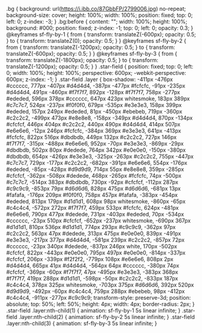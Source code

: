 <!DOCTYPE css>
.bg {
    background: url(https://i.ibb.co/87GbbFP/2799006.jpg) no-repeat;
    background-size: cover;
    height: 100%;
    width: 100%;
    position: fixed;
    top: 0;
    left: 0;
    z-index: -3;
}
.bg:before {
    content: "";
    width: 100%;
    height: 100%;
    background: #000;
    position: fixed;
    z-index: -1;
    top: 0;
    left: 0;
    opacity: 0.3;
}
@keyframes sf-fly-by-1 {
    from {
        transform: translateZ(-600px);
        opacity: 0.5;
    }
    to {
        transform: translateZ(0);
        opacity: 0.5;
    }
}
@keyframes sf-fly-by-2 {
    from {
        transform: translateZ(-1200px);
        opacity: 0.5;
    }
    to {
        transform: translateZ(-600px);
        opacity: 0.5;
    }
}
@keyframes sf-fly-by-3 {
    from {
        transform: translateZ(-1800px);
        opacity: 0.5;
    }
    to {
        transform: translateZ(-1200px);
        opacity: 0.5;
    }
}
.star-field {
    position: fixed;
    top: 0;
    left: 0;
    width: 100%;
    height: 100%;
    perspective: 600px;
    -webkit-perspective: 600px;
    z-index: -1;
}
.star-field .layer {
    box-shadow: -411px -476px #cccccc, 777px -407px #d4d4d4, -387px -477px #fcfcfc, -91px -235px #d4d4d4, 491px -460px #f7f7f7, 892px -128px #f7f7f7, 758px -277px #ededed, 596px 378px #cccccc, 647px 423px whitesmoke, 183px 389px #c7c7c7,
        524px -237px #f0f0f0, 679px -535px #e3e3e3, 158px 399px #ededed, 157px 249px #ededed, 81px -450px #ebebeb, 719px -360px #c2c2c2, -499px 473px #e8e8e8, -158px -349px #d4d4d4, 870px -134px #cfcfcf, 446px 404px #c2c2c2,
        440px 490px #d4d4d4, 414px 507px #e6e6e6, -12px 246px #fcfcfc, -384px 369px #e3e3e3, 641px -413px #fcfcfc, 822px 516px #dbdbdb, 449px 132px #c2c2c2, 727px 146px #f7f7f7, -315px -488px #e6e6e6, 952px -70px #e3e3e3,
        -869px -29px #dbdbdb, 502px 80px #dedede, 764px 342px #e0e0e0, -150px -380px #dbdbdb, 654px -426px #e3e3e3, -325px -263px #c2c2c2, 755px -447px #c7c7c7, 729px -177px #c2c2c2, -682px -391px #e6e6e6, 554px -176px #ededed,
        -85px -428px #d9d9d9, 714px 55px #e8e8e8, 359px -285px #cfcfcf, -362px -508px #dedede, 468px -265px #fcfcfc, 74px -500px #c7c7c7, -514px 383px #dbdbdb, 730px -92px #cfcfcf, -112px 287px #c9c9c9, -853px 79px #d6d6d6,
        828px 475px #d6d6d6, -681px 13px #fafafa, -176px 209px #f0f0f0, 758px 457px #fafafa, -383px -454px #ededed, 813px 179px #d1d1d1, 608px 98px whitesmoke, -860px -65px #c4c4c4, -572px 272px #f7f7f7, 459px 533px #fcfcfc,
        624px -481px #e6e6e6, 790px 477px #dedede, 731px -403px #ededed, 70px -534px #cccccc, -23px 510px #cfcfcf, -652px -237px whitesmoke, -690px 367px #d1d1d1, 810px 536px #d1d1d1, 774px 293px #c9c9c9, -362px 97px #c2c2c2,
        563px 47px #dedede, 313px 475px #e0e0e0, 839px -491px #e3e3e3, -217px 377px #d4d4d4, -581px 239px #c2c2c2, -857px 72px #cccccc, -23px 340px #dedede, -837px 246px white, 170px -502px #cfcfcf, 822px -443px #e0e0e0, 795px 497px #e0e0e0,
        -814px -337px #cfcfcf, 206px -339px #f2f2f2, -779px 108px #e6e6e6, 808px 2px #d4d4d4, 665px 41px #d4d4d4, -564px 64px #cccccc, -380px 74px #cfcfcf, -369px -60px #f7f7f7, 47px -495px #e3e3e3, -383px 368px #f7f7f7, 419px 288px #d1d1d1,
        -598px -50px #c2c2c2, -833px 187px #c4c4c4, 378px 325px whitesmoke, -703px 375px #d6d6d6, 392px 520px #d9d9d9, -492px -60px #c4c4c4, 759px 288px #ebebeb, 98px -412px #c4c4c4, -911px -277px #c9c9c9;
    transform-style: preserve-3d;
    position: absolute;
    top: 50%;
    left: 50%;
    height: 4px;
    width: 4px;
    border-radius: 2px;
}
.star-field .layer:nth-child(1) {
    animation: sf-fly-by-1 5s linear infinite;
}
.star-field .layer:nth-child(2) {
    animation: sf-fly-by-2 5s linear infinite;
}
.star-field .layer:nth-child(3) {
    animation: sf-fly-by-3 5s linear infinite;
}
